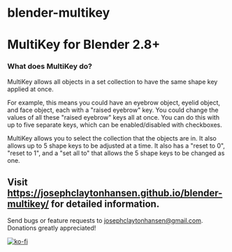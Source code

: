 # blender-multikey
# MultiKey for Blender 2.8+ 

### What does MultiKey do?
MultiKey allows all objects in a set collection to have the same shape key applied at once.

For example, this means you could have an eyebrow object, eyelid object, and face object, each with a "raised eyebrow" key. You could change the values of all these "raised eyebrow" keys all at once. You can do this with up to five separate keys, which can be enabled/disabled with checkboxes. 

MultiKey allows you to select the collection that the objects are in. It also allows up to 5 shape keys to be adjusted at a time. It also has a "reset to 0", "reset to 1", and a "set all to" that allows the 5 shape keys to be changed as one. 

## Visit https://josephclaytonhansen.github.io/blender-multikey/ for detailed information. 

Send bugs or feature requests to josephclaytonhansen@gmail.com. Donations greatly appreciated!

[![ko-fi](https://www.ko-fi.com/img/githubbutton_sm.svg)](https://ko-fi.com/G2G216RHJ)
